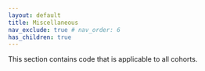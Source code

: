 ```yaml
---
layout: default
title: Miscellaneous
nav_exclude: true # nav_order: 6
has_children: true
---
```


This section contains code that is applicable to all cohorts.
